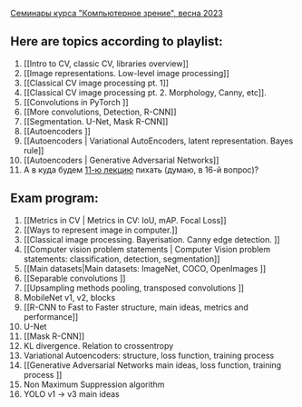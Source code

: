 [Семинары курса "Компьютерное зрение", весна 2023](https://github.com/alexmelekhin/cv_course_2023/tree/main?tab=readme-ov-file)
## Here are topics according to playlist:
1. [[Intro to CV, classic CV, libraries overview]]
2. [[Image representations. Low-level image processing]] 
3. [[Classical CV image processing pt. 1]] 
4. [[Classical CV image processing pt. 2. Morphology, Canny, etc]]. 
5. [[Convolutions in PyTorch ]]
6. [[More convolutions, Detection, R-CNN]] 
7. [[Segmentation. U-Net, Mask R-CNN]] 
8. [[Autoencoders ]]
9. [[Autoencoders | Variational AutoEncoders, latent representation. Bayes rule]] 
10. [[Autoencoders | Generative Adversarial Networks]] 
11.  А в куда будем [11-ю лекцию](https://youtu.be/fJq_3fIdaRo?si=BHuuLtmrjV2F4VQg) пихать (думаю, в 16-й вопрос)?

## Exam program: 
1. [[Metrics in CV | Metrics in CV: IoU, mAP. Focal Loss]]
2. [[Ways to represent image in computer.]] 
3. [[Classical image processing. Bayerisation. Canny edge detection. ]]
4. [[Computer vision problem statements | Computer Vision problem statements: classification, detection, segmentation]] 
5. [[Main datasets|Main datasets: ImageNet, COCO, OpenImages ]]
6. [[Separable convolutions ]]
7. [[Upsampling methods pooling, transposed convolutions ]]
8. MobileNet v1, v2, blocks 
9. [[R-CNN to Fast to Faster structure, main ideas, metrics and performance]] 
10. U-Net 
11. [[Mask R-CNN]] 
12. KL divergence. Relation to crossentropy 
13. Variational Autoencoders: structure, loss function, training process 
14. [[Generative Adversarial Networks main ideas, loss function, training process ]]
15. Non Maximum Suppression algorithm 
16. YOLO v1 -> v3 main ideas